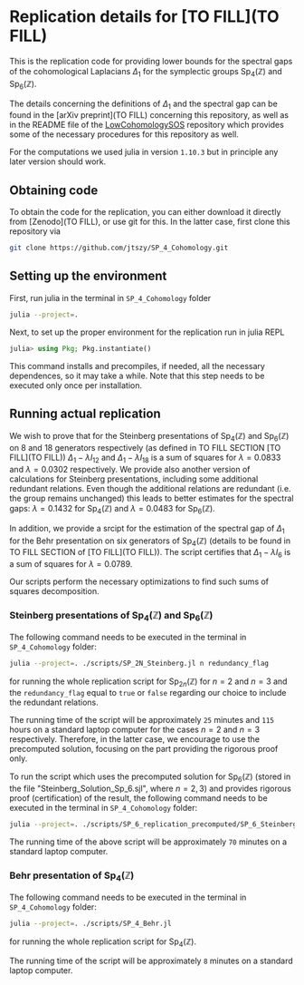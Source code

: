 # Replication details for [TO FILL](TO FILL)

This is the replication code for providing lower bounds for the spectral gaps of the cohomological Laplacians $\Delta_1$ for the symplectic groups $\text{Sp}_4(\mathbb{Z})$ and $\text{Sp}_6(\mathbb{Z})$. 

The details concerning the definitions of $\Delta_1$ and the spectral gap can be found in the [arXiv preprint](TO FILL) concerning this repository, as well as in the README file of the [LowCohomologySOS](https://github.com/piotrmizerka/LowCohomologySOS.git) repository which provides some of the necessary procedures for this repository as well.

For the computations we used julia in version `1.10.3` but in principle any later version should work.

## Obtaining code
To obtain the code for the replication, you can either download it directly from [Zenodo](TO FILL), or use git for this. In the latter case, first clone this repository via
```bash
git clone https://github.com/jtszy/SP_4_Cohomology.git
```

## Setting up the environment
First, run julia in the terminal in `SP_4_Cohomology` folder
```bash
julia --project=.
```
Next, to set up the proper environment for the replication run in julia REPL
```julia
julia> using Pkg; Pkg.instantiate()
```
This command installs and precompiles, if needed, all the necessary dependences,
so it may take a while.
Note that this step needs to be executed only once per installation.

## Running actual replication
We wish to prove that for the Steinberg presentations of $\text{Sp}_4(\mathbb{Z})$ and $\text{Sp}_6(\mathbb{Z})$ on $8$ and $18$ generators respectively (as defined in TO FILL SECTION [TO FILL](TO FILL))
$\Delta_1-\lambda I_{12}$ and $\Delta_1-\lambda I_{18}$ is a sum of squares for $\lambda=0.0833$ and $\lambda=0.0302$ respectively. We provide also another version of calculations for Steinberg presentations, including some additional redundant relations. Even though the additional relations are redundant (i.e. the group remains unchanged) this leads to better estimates for the spectral gaps: $\lambda=0.1432$ for $\text{Sp}_4(\mathbb{Z})$ and $\lambda=0.0483$ for $\text{Sp}_6(\mathbb{Z})$.

In addition, we provide a srcipt for the estimation of the spectral gap of $\Delta_1$ for the Behr presentation on six generators of $\text{Sp}_4(\mathbb{Z})$ (details to be found in TO FILL SECTION of [TO FILL](TO FILL)). The script certifies that $\Delta_1-\lambda I_6$ is a sum of squares for $\lambda=0.0789$.

Our scripts perform the necessary optimizations to find such sums of squares decomposition.

### Steinberg presentations of $\text{Sp}_4(\mathbb{Z})$ and $\text{Sp}_6(\mathbb{Z})$
The following command needs to be executed in the terminal in `SP_4_Cohomology` folder:
```bash
julia --project=. ./scripts/SP_2N_Steinberg.jl n redundancy_flag
```
for running the whole replication script for $\text{Sp}_{2n}(\mathbb{Z})$ for $n=2$ and $n=3$ and the `redundancy_flag` equal to `true` or `false` regarding our choice to include the redundant relations.

The running time of the script will be approximately `25` minutes and `115` hours on a standard laptop computer for the cases $n=2$ and $n=3$ respectively. Therefore, in the latter case, we encourage to use the precomputed solution, focusing on the part providing the rigorous proof only.

To run the script which uses the precomputed solution for $\text{Sp}_6(\mathbb{Z})$ (stored in the file "Steinberg_Solution_Sp_6.sjl", where $n=2,3$) and provides rigorous proof (certification) of the result, the following command needs to be executed in the terminal in `SP_4_Cohomology` folder:
```bash
julia --project=. ./scripts/SP_6_replication_precomputed/SP_6_Steinberg_precomputed.jl redundancy_flag
```
The running time of the above script will be approximately `70` minutes on a standard laptop computer.

### Behr presentation of $\text{Sp}_4(\mathbb{Z})$
The following command needs to be executed in the terminal in `SP_4_Cohomology` folder:
```bash
julia --project=. ./scripts/SP_4_Behr.jl
```
for running the whole replication script for $\text{Sp}_{4}(\mathbb{Z})$.

The running time of the script will be approximately `8` minutes on a standard laptop computer.
